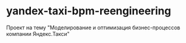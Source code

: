 # yandex-taxi-bpm-reengineering
Проект на тему "Моделирование и оптимизация бизнес-процессов компании Яндекс.Такси"

